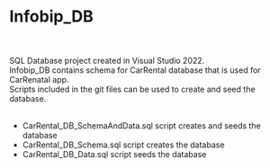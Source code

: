 # Infobip_DB
</br></br>
SQL Database project created in Visual Studio 2022.</br>
Infobip_DB contains schema for CarRental database that is used for CarRenatal app.</br>
Scripts included in the git files can be used to create and seed the database.</br>
</br>
  * CarRental_DB_SchemaAndData.sql script creates and seeds the database</br>
  * CarRental_DB_Schema.sql script creates the database</br>
  * CarRental_DB_Data.sql script seeds the database</br>

